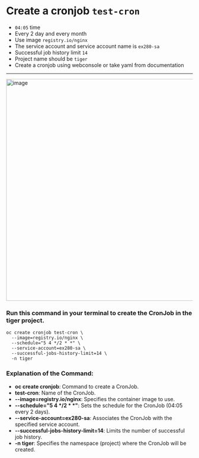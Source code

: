 # Create a cronjob `test-cron`
- `04:05` time
- Every 2 day and every month
- Use image `registry.io/nginx`
- The service account and service account name is `ex280-sa`
- Successful job history limit `14`
- Project name should be `tiger`
- Create a cronjob using webconsole or take yaml from documentation
---


<img width="599" alt="image" src="https://github.com/user-attachments/assets/7eb3c9db-7066-4c4b-a2e7-d3d195ab287a" />


### Run this command in your terminal to create the CronJob in the tiger project.

```
oc create cronjob test-cron \
  --image=registry.io/nginx \
  --schedule="5 4 */2 * *" \
  --service-account=ex280-sa \
  --successful-jobs-history-limit=14 \
  -n tiger
```

### Explanation of the Command:

- **oc create cronjob**: Command to create a CronJob.
- **test-cron**: Name of the CronJob.
- **--image=registry.io/nginx**: Specifies the container image to use.
- **--schedule="5 4 */2 * *"**: Sets the schedule for the CronJob (04:05 every 2 days).
- **--service-account=ex280-sa**: Associates the CronJob with the specified service account.
- **--successful-jobs-history-limit=14**: Limits the number of successful job history.
- **-n tiger**: Specifies the namespace (project) where the CronJob will be created.
